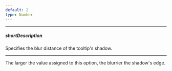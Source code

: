 ```yaml
---
default: 2
type: Number
---
```

---
##### shortDescription
Specifies the blur distance of the tooltip's shadow.

---
The larger the value assigned to this option, the blurrier the shadow's edge.